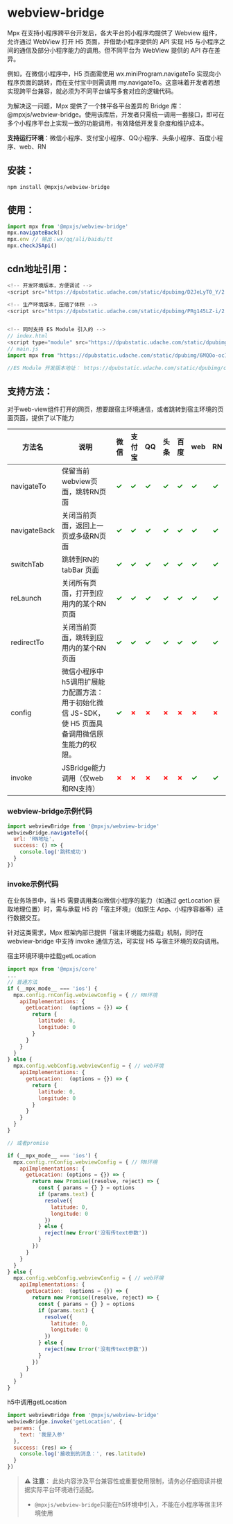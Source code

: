 # webview-bridge
Mpx 在支持小程序跨平台开发后，各大平台的小程序均提供了 Webview 组件，允许通过 WebView 打开 H5 页面，并借助小程序提供的 API 实现 H5 与小程序之间的通信及部分小程序能力的调用。但不同平台为 WebView 提供的 API 存在差异。

例如，在微信小程序中，H5 页面需使用 wx.miniProgram.navigateTo 实现向小程序页面的跳转，而在支付宝中则需调用 my.navigateTo。这意味着开发者若想实现跨平台兼容，就必须为不同平台编写多套对应的逻辑代码。

为解决这一问题，Mpx 提供了一个抹平各平台差异的 Bridge 库：@mpxjs/webview-bridge。使用该库后，开发者只需统一调用一套接口，即可在多个小程序平台上实现一致的功能调用，有效降低开发复杂度和维护成本。

**支持运行环境**：微信小程序、支付宝小程序、QQ小程序、头条小程序、百度小程序、web、RN

## 安装：
```shell
npm install @mpxjs/webview-bridge
```

## 使用：
```js
import mpx from '@mpxjs/webview-bridge'
mpx.navigateBack()
mpx.env // 输出：wx/qq/ali/baidu/tt
mpx.checkJSApi()
```

## cdn地址引用：
```js
<!-- 开发环境版本，方便调试 -->
<script src="https://dpubstatic.udache.com/static/dpubimg/D2JeLyT0_Y/2.2.43.webviewbridge.js"></script>

<!-- 生产环境版本，压缩了体积 -->
<script src="https://dpubstatic.udache.com/static/dpubimg/PRg145LZ-i/2.2.43.webviewbridge.min.js"></script>


<!-- 同时支持 ES Module 引入的 -->
// index.html
<script type="module" src="https://dpubstatic.udache.com/static/dpubimg/6MQOo-ocI4/2.2.43.webviewbridge.esm.browser.min.js"></script>
// main.js
import mpx from "https://dpubstatic.udache.com/static/dpubimg/6MQOo-ocI4/2.2.43.webviewbridge.esm.browser.min.js"

//ES Module 开发版本地址： https://dpubstatic.udache.com/static/dpubimg/cdhpNhmWmJ/2.2.43.webviewbridge.esm.browser.js
```

## 支持方法：
对于web-view组件打开的网页，想要跟宿主环境通信，或者跳转到宿主环境的页面页面，提供了以下能力

| 方法名           | 说明                                          | 微信 | 支付宝 | QQ | 头条 | 百度 | web | RN |
|---------------|---------------------------------------------|------|-------|----|------|------|-----|----|
| navigateTo    | 保留当前webview页面，跳转RN页面                        | <span style="color: green; font-weight: bold;">✓</span> | <span style="color: green; font-weight: bold;">✓</span> | <span style="color: green; font-weight: bold;">✓</span> | <span style="color: green; font-weight: bold;">✓</span> | <span style="color: green; font-weight: bold;">✓</span> | <span style="color: green; font-weight: bold;">✓</span> | <span style="color: green; font-weight: bold;">✓</span> |
| navigateBack  | 关闭当前页面，返回上一页或多级RN页面                         | <span style="color: green; font-weight: bold;">✓</span> | <span style="color: green; font-weight: bold;">✓</span> | <span style="color: green; font-weight: bold;">✓</span> | <span style="color: green; font-weight: bold;">✓</span> | <span style="color: green; font-weight: bold;">✓</span> | <span style="color: green; font-weight: bold;">✓</span> | <span style="color: green; font-weight: bold;">✓</span> |
| switchTab        | 跳转到RN的 tabBar 页面                            | <span style="color: green; font-weight: bold;">✓</span> | <span style="color: green; font-weight: bold;">✓</span> | <span style="color: green; font-weight: bold;">✓</span> | <span style="color: green; font-weight: bold;">✓</span> | <span style="color: green; font-weight: bold;">✓</span> | <span style="color: green; font-weight: bold;">✓</span> | <span style="color: green; font-weight: bold;">✓</span> |
| reLaunch        | 关闭所有页面，打开到应用内的某个RN页面                        | <span style="color: green; font-weight: bold;">✓</span> | <span style="color: green; font-weight: bold;">✓</span> | <span style="color: green; font-weight: bold;">✓</span> | <span style="color: green; font-weight: bold;">✓</span> | <span style="color: green; font-weight: bold;">✓</span> | <span style="color: green; font-weight: bold;">✓</span> | <span style="color: green; font-weight: bold;">✓</span> |
| redirectTo        | 关闭当前页面，跳转到应用内的某个RN页面                        | <span style="color: green; font-weight: bold;">✓</span> | <span style="color: green; font-weight: bold;">✓</span> | <span style="color: green; font-weight: bold;">✓</span> | <span style="color: green; font-weight: bold;">✓</span> | <span style="color: green; font-weight: bold;">✓</span> | <span style="color: green; font-weight: bold;">✓</span> | <span style="color: green; font-weight: bold;">✓</span> |
| config        | 微信小程序中h5调用扩展能力配置方法：用于初始化微信 JS-SDK，使 H5 页面具备调用微信原生能力的权限。                        | <span style="color: green; font-weight: bold;">✓</span> | <span style="color: red; font-weight: bold;">✗</span> | <span style="color: red; font-weight: bold;">✗</span> | <span style="color: red; font-weight: bold;">✗</span> | <span style="color: red; font-weight: bold;">✗</span> | <span style="color: red; font-weight: bold;">✗</span> | <span style="color: red; font-weight: bold;">✗</span> |
| invoke        | JSBridge能力调用（仅web和RN支持）                        | <span style="color: red; font-weight: bold;">✗</span> | <span style="color: red; font-weight: bold;">✗</span> | <span style="color: red; font-weight: bold;">✗</span> | <span style="color: red; font-weight: bold;">✗</span> | <span style="color: red; font-weight: bold;">✗</span> | <span style="color: green; font-weight: bold;">✓</span> | <span style="color: green; font-weight: bold;">✓</span> |

### webview-bridge示例代码
```javascript
import webviewBridge from '@mpxjs/webview-bridge'
webviewBridge.navigateTo({
  url: 'RN地址',
  success: () => {
    console.log('跳转成功')
  }
})
```

### invoke示例代码
在业务场景中，当 H5 需要调用类似微信小程序的能力（如通过 getLocation 获取地理位置）时，需与承载 H5 的「宿主环境」（如原生 App、小程序容器等）进行数据交互。

针对这类需求，Mpx 框架内部已提供「宿主环境能力挂载」机制，同时在 webview-bridge 中支持 invoke 通信方法，可实现 H5 与宿主环境的双向调用。

宿主环境环境中挂载getLocation
```javascript
import mpx from '@mpxjs/core'
...
// 普通方法
if (__mpx_mode__ === 'ios') {
  mpx.config.rnConfig.webviewConfig = { // RN环境
    apiImplementations: {
      getLocation:  (options = {}) => {
        return {
          latitude: 0,
          longitude: 0
        }
      }
    }
  }
} else {
  mpx.config.webConfig.webviewConfig = { // web环境
    apiImplementations: {
      getLocation:  (options = {}) => {
        return {
          latitude: 0,
          longitude: 0
        }
      }
    }
  }
}

// 或者promise

if (__mpx_mode__ === 'ios') {
  mpx.config.rnConfig.webviewConfig = { // RN环境
    apiImplementations: {
      getLocation: (options = {}) => {
        return new Promise((resolve, reject) => {
          const { params = {} } = options
          if (params.text) {
            resolve({
              latitude: 0,
              longitude: 0
            })
          } else {
            reject(new Error('没有传text参数'))
          }
        })
      }
    }
  }
} else {
  mpx.config.webConfig.webviewConfig = { // web环境
    apiImplementations: {
      getLocation:  (options = {}) => {
        return new Promise((resolve, reject) => {
          const { params = {} } = options
          if (params.text) {
            resolve({
              latitude: 0,
              longitude: 0
            })
          } else {
            reject(new Error('没有传text参数'))
          }
        })
      }
    }
  }
}
```

h5中调用getLocation
```javascript
import webviewBridge from '@mpxjs/webview-bridge'
webviewBridge.invoke('getLocation', {
  params: {
    text: '我是入参'
  },
  success: (res) => {
    console.log('接收到的消息：', res.latitude)
  }
})
```

> ⚠️ **注意**：
> 此处内容涉及平台兼容性或重要使用限制，请务必仔细阅读并根据实际平台环境进行适配。
> - `@mpxjs/webview-bridge`只能在h5环境中引入，不能在小程序等宿主环境使用

